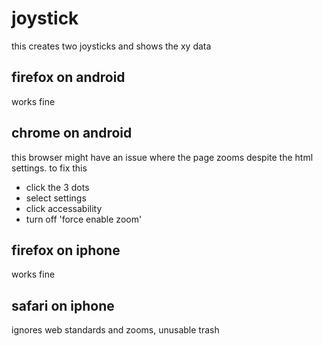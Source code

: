 # joystick

this creates two joysticks and shows the xy data

## firefox on android

works fine


## chrome on android

 this browser might have an issue where the page zooms despite the html settings. to fix this

- click the 3 dots
- select settings
- click accessability
- turn off 'force enable zoom'


## firefox on iphone

works fine


## safari on iphone

ignores web standards and zooms, unusable trash
